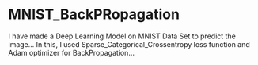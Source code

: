 # MNIST_BackPRopagation
I have  made a Deep Learning Model on MNIST Data Set to predict the image...   In this, I used Sparse_Categorical_Crossentropy loss function and Adam optimizer for BackPropagation...
